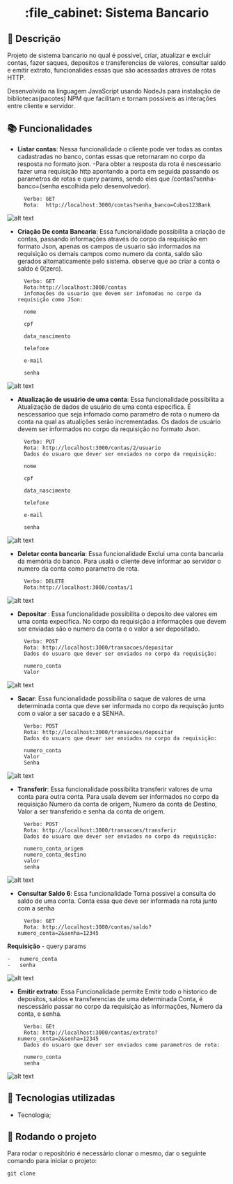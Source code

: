 <h1 align="center">:file_cabinet: Sistema Bancario</h1>

## :memo: Descrição
Projeto de sistema bancario no qual é possivel, criar, atualizar e excluir contas, fazer saques, depositos e transferencias de valores, consultar saldo e emitir extrato, funcionalides essas que são acessadas atráves de rotas HTTP.

Desenvolvido na linguagem JavaScript usando NodeJs para instalação de bibliotecas(pacotes) NPM que facilitam e tornam possíveis as interações entre cliente e servidor. 


## :books: Funcionalidades
* <b>Listar contas</b>: Nessa funcionalidade o cliente pode ver todas as contas cadastradas no banco, contas essas que retornaram no corpo da resposta no formato json. 
-Para obter a resposta da rota é nescessario fazer uma requisição http apontando a porta em seguida passando os parametros de rotas e query params, sendo eles que /contas?senha-banco=(senha escolhida pelo desenvolvedor).

        Verbo: GET
        Rota:  http://localhost:3000/contas?senha_banco=Cubos123Bank

        
![alt text](./imagens/listarContas.png)


* <b>Criação De conta Bancaria</b>: Essa funcionalidade possibilita a criação de contas, passando informações através do corpo da requisição em formato Json, apenas os campos de usuario são informados na requisição os demais campos como numero da conta, saldo são gerados altomaticamente pelo sistema. observe que ao criar a conta o saldo é 0(zero).


        Verbo: GET
        Rota:http://localhost:3000/contas
        infomações do usuario que devem ser infomadas no corpo da requisição como JSon:

        nome

        cpf

        data_nascimento

        telefone

        e-mail

        senha

![alt text](./imagens/criarContas.png)


* <b>Atualização de usuário de uma conta</b>: Essa funcionalidade possibilita a Atualização de dados de usuário de uma conta especifica. É nescessarioo que seja infomado como parametro de rota o numero da conta na qual as atualições serão incrementadas. Os dados de usuário devem ser informados no corpo da requisição no formato Json.

        Verbo: PUT
        Rota: http://localhost:3000/contas/2/usuario
        Dados do usuaro que dever ser enviados no corpo da requisição:

        nome

        cpf

        data_nascimento

        telefone

        e-mail

        senha

![alt text](./imagens/atualizarContas.png)


* <b>Deletar conta bancaria</b>: Essa funcionalidade Exclui uma conta bancaria da memória do banco. Para usalá o cliente deve informar ao servidor o numero da conta como parametro de rota. 

        Verbo: DELETE
        Rota:http://localhost:3000/contas/1

![alt text](./imagens/ExcluirContas.png)

* <b>Depositar </b>: Essa funcionalidade possibilita o deposito dee valores em uma conta expecifica. No corpo da requisição a informações que devem ser enviadas são o numero da conta e o valor a ser depositado. 


        Verbo: POST
        Rota: http://localhost:3000/transacoes/depositar
        Dados do usuaro que dever ser enviados no corpo da requisição:

        numero_conta 
        Valor

![alt text](./imagens/depositar.png)

* <b>Sacar</b>: Essa funcionalidade possibilita o saque de valores de uma determinada conta que deve ser informada no corpo da requisção junto com o valor a ser sacado e a SENHA.

    
        Verbo: POST
        Rota: http://localhost:3000/transacoes/depositar
        Dados do usuaro que dever ser enviados no corpo da requisição:

        numero_conta
        Valor
        Senha

![alt text](./imagens/sacar.png)

* <b>Transferir</b>: Essa funcionalidade possibilita transferir valores de uma conta para outra conta. Para usala devem ser informados no corpo da requisição Numero da conta de origem, Numero da conta de Destino, Valor a ser transferido e senha da conta de origem.

        Verbo: POST
        Rota: http://localhost:3000/transacoes/transferir
        Dados do usuaro que dever ser enviados no corpo da requisição:

        numero_conta_origem
        numero_conta_destino
        valor
        senha

![alt text](./imagens/transferirvalor.png)


* <b>Consultar Saldo 6</b>: Essa funcionalidade Torna possivel a consulta do saldo de uma conta. Conta essa que deve ser informada na rota junto com a senha 

        Verbo: GET
        Rota: http://localhost:3000/contas/saldo?numero_conta=2&senha=12345
       
 **Requisição** - query params

    -   numero_conta
    -   senha

![alt text](./imagens/saldo.png)

* <b>Emitir extrato</b>: Essa Funcionalidade permite Emitir todo o historico de depositos, saldos e transferencias de uma determinada Conta, é nescessário passar no corpo da requisição as informações, Numero da conta, e senha.

        Verbo: GEt
        Rota: http://localhost:3000/contas/extrato?numero_conta=2&senha=12345
        Dados do usuaro que dever ser enviados como parametros de rota:

        numero_conta
        senha

![alt text](./imagens/emitirExtrato.png)

## :wrench: Tecnologias utilizadas
* Tecnologia;

## :rocket: Rodando o projeto
Para rodar o repositório é necessário clonar o mesmo, dar o seguinte comando para iniciar o projeto:
```
git clone 
```

